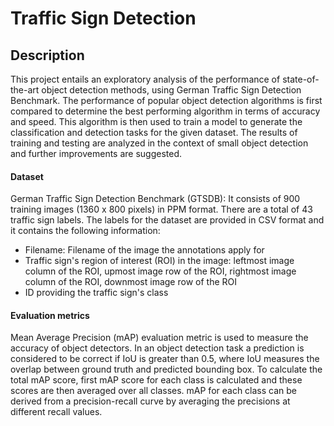 # Traffic Sign Detection

## Description
This project entails an exploratory analysis of the performance of state-of-the-art object detection methods, using German Traffic Sign Detection Benchmark. The performance of popular object detection algorithms is first compared to determine the best performing algorithm in terms of accuracy and speed. This algorithm is then used to train a model to generate the classification and detection tasks for the given dataset. The results of training and testing are analyzed in the context of small object detection and further improvements are suggested. 


#### Dataset
German Traffic Sign Detection Benchmark (GTSDB): It consists of 900 training images (1360 x 800 pixels) in PPM format. There are a total of 43 traffic sign labels. The labels for the dataset are provided in CSV format and it contains the following information:
- Filename: Filename of the image the annotations apply for
- Traffic sign's region of interest (ROI) in the image: leftmost image column of the ROI, upmost image row of the ROI, rightmost image column of the ROI, downmost image row of the ROI
- ID providing the traffic sign's class

#### Evaluation metrics
Mean Average Precision (mAP) evaluation metric is used to measure the accuracy of object detectors. 
In an object detection task a prediction is considered to be correct if IoU is greater than 0.5, where IoU measures the overlap between ground truth and predicted bounding box. 
To calculate the total mAP score, first mAP score for each class is calculated and these scores are then averaged over all classes. mAP for each class can be derived from a precision-recall curve by averaging the precisions at different recall values.

